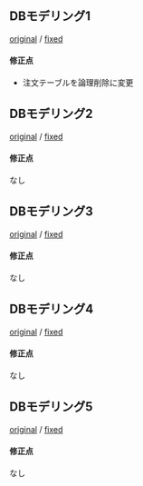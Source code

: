 ## DBモデリング1
[original](./original/01_DB%E3%83%A2%E3%83%87%E3%83%AA%E3%83%B3%E3%82%B01_ER%E5%9B%B3.wsd) / [fixed](./fixed/01_DB%E3%83%A2%E3%83%87%E3%83%AA%E3%83%B3%E3%82%B01_ER%E5%9B%B3.wsd)
#### 修正点
- 注文テーブルを論理削除に変更

## DBモデリング2
[original](./original/02_DB%E3%83%A2%E3%83%87%E3%83%AA%E3%83%B3%E3%82%B02_ER%E5%9B%B3.wsd) / [fixed](./fixed/02_DB%E3%83%A2%E3%83%87%E3%83%AA%E3%83%B3%E3%82%B02_ER%E5%9B%B3.wsd)
#### 修正点
なし

## DBモデリング3
[original](./original/03_DB%E3%83%A2%E3%83%87%E3%83%AA%E3%83%B3%E3%82%B03_ER%E5%9B%B3.wsd) / [fixed](./fixed/03_DB%E3%83%A2%E3%83%87%E3%83%AA%E3%83%B3%E3%82%B03_ER%E5%9B%B3.wsd)
#### 修正点
なし

## DBモデリング4
[original](./original/04_DB%E3%83%A2%E3%83%87%E3%83%AA%E3%83%B3%E3%82%B04_ER%E5%9B%B3.wsd) / [fixed](./fixed/04_DB%E3%83%A2%E3%83%87%E3%83%AA%E3%83%B3%E3%82%B04_ER%E5%9B%B3.wsd)
#### 修正点
なし

## DBモデリング5
[original](./original/05_DB%E3%83%A2%E3%83%87%E3%83%AA%E3%83%B3%E3%82%B05_ER%E5%9B%B3.wsd) / [fixed](./fixed/05_DB%E3%83%A2%E3%83%87%E3%83%AA%E3%83%B3%E3%82%B05_ER%E5%9B%B3.wsd)
#### 修正点
なし